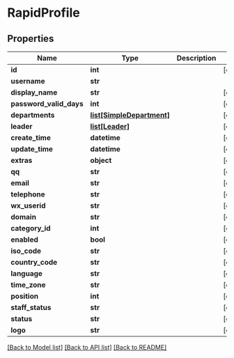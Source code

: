 # RapidProfile

## Properties
Name | Type | Description | Notes
------------ | ------------- | ------------- | -------------
**id** | **int** |  | [optional] 
**username** | **str** |  | 
**display_name** | **str** |  | [optional] 
**password_valid_days** | **int** |  | [optional] 
**departments** | [**list[SimpleDepartment]**](SimpleDepartment.md) |  | [optional] 
**leader** | [**list[Leader]**](Leader.md) |  | [optional] 
**create_time** | **datetime** |  | [optional] 
**update_time** | **datetime** |  | [optional] 
**extras** | **object** |  | [optional] 
**qq** | **str** |  | [optional] 
**email** | **str** |  | [optional] 
**telephone** | **str** |  | [optional] 
**wx_userid** | **str** |  | [optional] 
**domain** | **str** |  | [optional] 
**category_id** | **int** |  | [optional] 
**enabled** | **bool** |  | [optional] 
**iso_code** | **str** |  | [optional] 
**country_code** | **str** |  | [optional] 
**language** | **str** |  | [optional] 
**time_zone** | **str** |  | [optional] 
**position** | **int** |  | [optional] 
**staff_status** | **str** |  | [optional] 
**status** | **str** |  | [optional] 
**logo** | **str** |  | [optional] 

[[Back to Model list]](../README.md#documentation-for-models) [[Back to API list]](../README.md#documentation-for-api-endpoints) [[Back to README]](../README.md)

